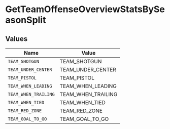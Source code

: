 # GetTeamOffenseOverviewStatsBySeasonSplit


## Values

| Name                 | Value                |
| -------------------- | -------------------- |
| `TEAM_SHOTGUN`       | TEAM_SHOTGUN         |
| `TEAM_UNDER_CENTER`  | TEAM_UNDER_CENTER    |
| `TEAM_PISTOL`        | TEAM_PISTOL          |
| `TEAM_WHEN_LEADING`  | TEAM_WHEN_LEADING    |
| `TEAM_WHEN_TRAILING` | TEAM_WHEN_TRAILING   |
| `TEAM_WHEN_TIED`     | TEAM_WHEN_TIED       |
| `TEAM_RED_ZONE`      | TEAM_RED_ZONE        |
| `TEAM_GOAL_TO_GO`    | TEAM_GOAL_TO_GO      |